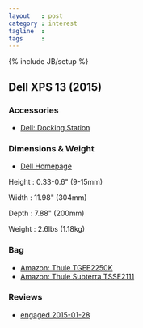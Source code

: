```yaml
---
layout   : post
category : interest
tagline  :
tags     :
---
```

{% include JB/setup %}

## Dell XPS 13 (2015)

### Accessories

- [Dell: Docking Station](http://accessories.us.dell.com/sna/productdetail.aspx?sku=452-BBPG&ref=meekosystems)

### Dimensions & Weight

- [Dell Homepage](http://www.dell.com/us/business/p/xps-13-linux/pd)

Height
:   0.33-0.6" (9-15mm)

Width
:   11.98" (304mm)

Depth
:   7.88" (200mm)

Weight
:   2.6lbs (1.18kg)

### Bag

- [Amazon: Thule TGEE2250K](http://www.amazon.fr/Thule-TGEE2250K-Housse-pour-MacBook/dp/B00R8K9BCS/ref=sr_1_fkmr0_3?s=computers&ie=UTF8&qid=1436523619&sr=1-3-fkmr0&keywords=thule+crossover+11)
- [Amazon: Thule Subterra TSSE2111](http://www.amazon.fr/Thule-Subterra-TSSE2111-MacBook-Tablette/dp/B00OTHOZUG/ref=sr_1_fkmr0_1?s=computers&ie=UTF8&qid=1436523619&sr=1-1-fkmr0&keywords=thule+crossover+11)

### Reviews

- [engaged 2015-01-28](http://www.amazon.fr/Thule-Subterra-TSSE2111-MacBook-Tablette/dp/B00OTHOZUG/ref=sr_1_fkmr0_1?s=computers&ie=UTF8&qid=1436523619&sr=1-1-fkmr0&keywords=thule+crossover+11)

